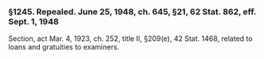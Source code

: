 ### §1245. Repealed. June 25, 1948, ch. 645, §21, 62 Stat. 862, eff. Sept. 1, 1948 ###

Section, act Mar. 4, 1923, ch. 252, title II, §209(e), 42 Stat. 1468, related to loans and gratuities to examiners.